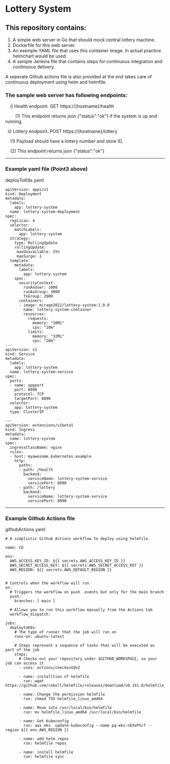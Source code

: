 # Lottery System

## This repository contains:

1)  A simple web server in Go that should mock central lottery machine. 
2)  Dockerfile for this web server.
3)  An exemple YAML file that uses this container image. In actual practice helmchart would be used. 
4)  A sample Jenkins file that contains steps for continuous integration and continuous delivery.

A seperate Github actions file is also provided at the end takes care of continuous deployment using helm and helmfile. 

### The sample web server has following endpoints:

&nbsp;&nbsp;&nbsp;  i) Health endpoint. GET https://{hostname}/health

   &nbsp;&nbsp;&nbsp; &nbsp;&nbsp;&nbsp; (1) This endpoint returns json {"status":"ok"} if the system is up and
running.

&nbsp;&nbsp;ii) Lottery endpoint. POST https://{hostname}/lottery

&nbsp;&nbsp;&nbsp; (1) Payload should have a lottery number and store ID.

&nbsp;&nbsp;&nbsp; (2) This endpoint returns json {"status":"ok"}

----- 
### Example yaml file (Point3 above)
deployToK8s.yaml

```
apiVersion: apps/v1
kind: Deployment
metadata:
  labels:
    app: lottery-system
  name: lottery-system-deployment
spec:
  replicas: 4
  selector:
    matchLabels:
      app: lottery-system
  strategy:
    type: RollingUpdate
    rollingUpdate:
     maxUnavailable: 25%
     maxSurge: 1
  template:
    metadata:
      labels:
        app: lottery-system
    spec:
      securityContext:
        runAsUser: 1000
        runAsGroup: 3000
        fsGroup: 2000
      containers:
      - image: mirage2012/lottery-system:1.0.0
        name: lottery-system-container
        resources:
          requests:
            memory: "10Mi"
            cpu: "10m"
          limits:
            memory: "32Mi"
            cpu: "20m"
---
apiVersion: v1
kind: Service
metadata:
  labels:
    app: lottery-system
  name: lottery-system-service
spec:
  ports:
  - name: appport
    port: 8090
    protocol: TCP
    targetPort: 8090
  selector:
    app: lottery-system
  type: ClusterIP

---
apiVersion: extensions/v1beta1
kind: Ingress
metadata:
  name: lottery-system
spec:
  ingressClassName: nginx
  rules:
  - host: myawesome.kubernetes.example
    http:
      paths:
      - path: /health
        backend:
          serviceName: lottery-system-service
          servicePort: 8090
      - path: /lottery
        backend:
          serviceName: lottery-system-service
          servicePort: 8090
```          
----
### Example Github Actions file 
githubActions.yaml
```
# A simplistic Github Actions workflow to deploy using helmfile.

name: CD

env:
  AWS_ACCESS_KEY_ID: ${{ secrets.AWS_ACCESS_KEY_ID }}
  AWS_SECRET_ACCESS_KEY: ${{ secrets.AWS_SECRET_ACCESS_KEY }}
  AWS_REGION: ${{ secrets.AWS_DEFAULT_REGION }}


# Controls when the workflow will run
on:
  # Triggers the workflow on push  events but only for the main branch
  push:
    branches: [ main ]

  # Allows you to run this workflow manually from the Actions tab
  workflow_dispatch:

jobs:
  deploytoK8s:
    # The type of runner that the job will run on
    runs-on: ubuntu-latest

    # Steps represent a sequence of tasks that will be executed as part of the job
    steps:
      # Checks-out your repository under $GITHUB_WORKSPACE, so your job can access it
      - uses: actions/checkout@v2

      - name: installtion of helmfile
        run: wget https://github.com/roboll/helmfile/releases/download/v0.141.0/helmfile_linux_amd64

      - name: Change the permission helmfile
        run: chmod 755 helmfile_linux_amd64

      - name: Move into /usr/local/bin/helmfile
        run: mv helmfile_linux_amd64 /usr/local/bin/helmfile

      - name: Get Kubeconfig
        run: aws eks  update-kubeconfig --name pq-eks-nEXxP5cf --region ${{ env.AWS_REGION }}

      - name: add helm repos
        run: helmfile repos

      - name: install helmfile
        run: helmfile sync
```


